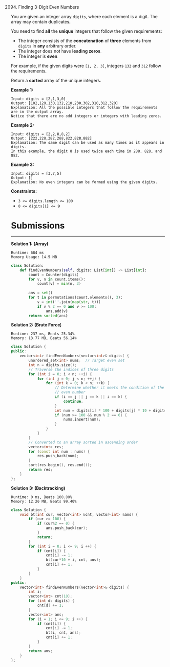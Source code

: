 2094. Finding 3-Digit Even Numbers

You are given an integer array `digits`, where each element is a digit. The array may contain duplicates.

You need to find **all** the **unique** integers that follow the given requirements:

* The integer consists of the **concatenation** of **three** elements from `digits` in **any** arbitrary order.
* The integer does not have **leading zeros**.
* The integer is **even**.

For example, if the given digits were `[1, 2, 3]`, integers `132` and `312` follow the requirements.

Return a **sorted** array of the unique integers.

 

**Example 1:**
```
Input: digits = [2,1,3,0]
Output: [102,120,130,132,210,230,302,310,312,320]
Explanation: All the possible integers that follow the requirements are in the output array. 
Notice that there are no odd integers or integers with leading zeros.
```

**Example 2:**
```
Input: digits = [2,2,8,8,2]
Output: [222,228,282,288,822,828,882]
Explanation: The same digit can be used as many times as it appears in digits. 
In this example, the digit 8 is used twice each time in 288, 828, and 882. 
```

**Example 3:**
```
Input: digits = [3,7,5]
Output: []
Explanation: No even integers can be formed using the given digits.
``` 

**Constraints:**

* `3 <= digits.length <= 100`
* `0 <= digits[i] <= 9`

# Submissions
---
**Solution 1: (Array)**
```
Runtime: 684 ms
Memory Usage: 14.5 MB
```
```python
class Solution:
    def findEvenNumbers(self, digits: List[int]) -> List[int]:
        count = Counter(digits)
        for v, n in count.items():
            count[v] = min(n, 3)
        
        ans = set()
        for t in permutations(count.elements(), 3):
            v = int(''.join(map(str, t)))
            if v % 2 == 0 and v >= 100:
                ans.add(v)
        return sorted(ans)
```

**Solution 2: (Brute Force)**
```
Runtime: 237 ms, Beats 25.34%
Memory: 13.77 MB, Beats 56.14%
```
```c++
class Solution {
public:
    vector<int> findEvenNumbers(vector<int>& digits) {
        unordered_set<int> nums;  // Target even set
        int n = digits.size();
        // Traverse the indices of three digits
        for (int i = 0; i < n; ++i) {
            for (int j = 0; j < n; ++j) {
                for (int k = 0; k < n; ++k) {
                    // Determine whether it meets the condition of the target
                    // even number
                    if (i == j || j == k || i == k) {
                        continue;
                    }
                    int num = digits[i] * 100 + digits[j] * 10 + digits[k];
                    if (num >= 100 && num % 2 == 0) {
                        nums.insert(num);
                    }
                }
            }
        }
        // Converted to an array sorted in ascending order
        vector<int> res;
        for (const int num : nums) {
            res.push_back(num);
        }
        sort(res.begin(), res.end());
        return res;
    }
};
```

**Solution 3: (Backtracking)**
```
Runtime: 0 ms, Beats 100.00%
Memory: 12.20 MB, Beats 99.40%
```
```c++
class Solution {
    void bt(int cur, vector<int> &cnt, vector<int> &ans) {
        if (cur >= 100) {
            if (cur%2 == 0) {
                ans.push_back(cur);
            }
            return;
        }
        for (int i = 0; i <= 9; i ++) {
            if (cnt[i]) {
                cnt[i] -= 1;
                bt(cur*10 + i, cnt, ans);
                cnt[i] += 1;
            }
        }
    }
public:
    vector<int> findEvenNumbers(vector<int>& digits) {
        int i;
        vector<int> cnt(10);
        for (int d: digits) {
            cnt[d] += 1;
        }
        vector<int> ans;
        for (i = 1; i <= 9; i ++) {
            if (cnt[i]) {
                cnt[i] -= 1;
                bt(i, cnt, ans);
                cnt[i] += 1;
            }
        }
        return ans;
    }
};
```
